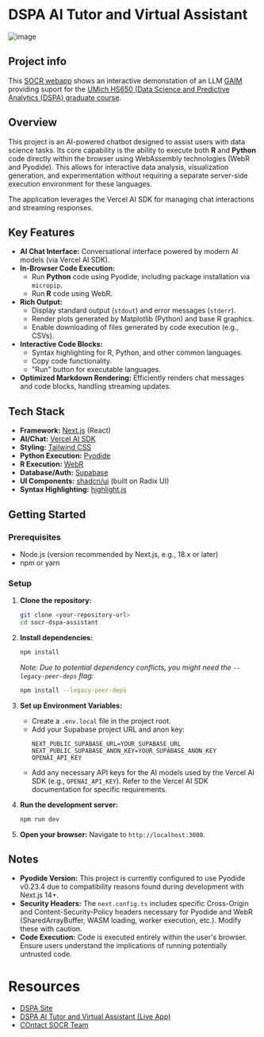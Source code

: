 # DSPA AI Tutor and Virtual Assistant

![image](https://github.com/user-attachments/assets/831e21cb-4789-43dc-a2d9-a593f3d86385)






## Project info

This [SOCR webapp](https://socr.umich.edu/HTML5/) shows an interactive demonstation of an LLM [GAIM](https://socr.umich.edu/GAIM/) providing suport for the [UMich HS650 (Data Science and Predictive Analytics (DSPA) graduate course](https://www.socr.umich.edu/people/dinov/DSPA_Courses.html). 

## Overview

This project is an AI-powered chatbot designed to assist users with data science tasks. Its core capability is the ability to execute both **R** and **Python** code directly within the browser using WebAssembly technologies (WebR and Pyodide). This allows for interactive data analysis, visualization generation, and experimentation without requiring a separate server-side execution environment for these languages.

The application leverages the Vercel AI SDK for managing chat interactions and streaming responses.

## Key Features

*   **AI Chat Interface:** Conversational interface powered by modern AI models (via Vercel AI SDK).
*   **In-Browser Code Execution:** 
    *   Run **Python** code using Pyodide, including package installation via `micropip`.
    *   Run **R** code using WebR.
*   **Rich Output:**
    *   Display standard output (`stdout`) and error messages (`stderr`).
    *   Render plots generated by Matplotlib (Python) and base R graphics.
    *   Enable downloading of files generated by code execution (e.g., CSVs).
*   **Interactive Code Blocks:** 
    *   Syntax highlighting for R, Python, and other common languages.
    *   Copy code functionality.
    *   "Run" button for executable languages.
*   **Optimized Markdown Rendering:** Efficiently renders chat messages and code blocks, handling streaming updates.

## Tech Stack

*   **Framework:** [Next.js](https://nextjs.org/) (React)
*   **AI/Chat:** [Vercel AI SDK](https://sdk.vercel.ai/)
*   **Styling:** [Tailwind CSS](https://tailwindcss.com/)
*   **Python Execution:** [Pyodide](https://pyodide.org/)
*   **R Execution:** [WebR](https://docs.r-wasm.org/webr/latest/)
*   **Database/Auth:** [Supabase](https://supabase.com/)
*   **UI Components:** [shadcn/ui](https://ui.shadcn.com/) (built on Radix UI)
*   **Syntax Highlighting:** [highlight.js](https://highlightjs.org/)

## Getting Started

### Prerequisites

*   Node.js (version recommended by Next.js, e.g., 18.x or later)
*   npm or yarn

### Setup

1.  **Clone the repository:**
    ```bash
    git clone <your-repository-url>
    cd socr-dspa-assistant 
    ```

2.  **Install dependencies:**
    ```bash
    npm install
    ```
    *Note: Due to potential dependency conflicts, you might need the `--legacy-peer-deps` flag:* 
    ```bash
    npm install --legacy-peer-deps
    ```

3.  **Set up Environment Variables:**
    *   Create a `.env.local` file in the project root.
    *   Add your Supabase project URL and anon key:
        ```env
        NEXT_PUBLIC_SUPABASE_URL=YOUR_SUPABASE_URL
        NEXT_PUBLIC_SUPABASE_ANON_KEY=YOUR_SUPABASE_ANON_KEY
        OPENAI_API_KEY
        ```
    *   Add any necessary API keys for the AI models used by the Vercel AI SDK (e.g., `OPENAI_API_KEY`). Refer to the Vercel AI SDK documentation for specific requirements.

4.  **Run the development server:**
    ```bash
    npm run dev
    ```

5.  **Open your browser:** Navigate to `http://localhost:3000`.

## Notes

*   **Pyodide Version:** This project is currently configured to use Pyodide v0.23.4 due to compatibility reasons found during development with Next.js 14+.
*   **Security Headers:** The `next.config.ts` includes specific Cross-Origin and Content-Security-Policy headers necessary for Pyodide and WebR (SharedArrayBuffer, WASM loading, worker execution, etc.). Modify these with caution.
*   **Code Execution:** Code is executed entirely within the user's browser. Ensure users understand the implications of running potentially untrusted code.


Resources
=========

 * [DSPA Site](https://www.socr.umich.edu/DSPA2/)
 * [DSPA AI Tutor and Virtual Assistant (Live App)](https://dspa-assistant.vercel.app/)
 * [COntact SOCR Team](https://www.socr.umich.edu/people/)
